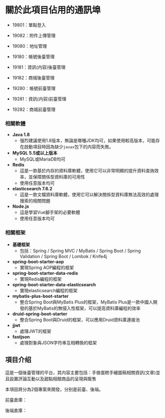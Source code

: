 # 關於此項目佔用的通訊埠

- 19801：單點登入
- 19082：附件上傳管理
- 19080：地址管理

- 19180：帳號後臺管理
- 19181：資訊(内容)後臺管理
- 19182：商城後臺管理

- 19280：帳號前臺管理
- 19281：資訊(内容)前臺管理
- 19282：商城前臺管理



### 相關軟體
- **Java 1.8**
  - 强烈建議使用1.8版本，無論是哪種JDK均可，如果使用較高版本，可能存在啟動項目時因為缺少`javax`包下的内容而失敗。
- **MySQL 5.5或以上版本**
  - MySQL或MariaDB均可
- **Redis**
  - 這是一款基於内存的資料庫軟體，使用它可以非常明顯的提升資料查詢效率，並保障關係型資料庫的可用性
  - 使用任意版本均可
- **elasticsearch 7.6.2**
  - 這是一款文檔資料庫軟體，使用它可以解決關係型資料庫無法高效的處理搜索的相關問題
- **Node.js**
  - 這是學習Vue腳手架的必要軟體
  - 使用任意版本均可

### 相關框架

- **基礎框架**
  - 包括：Spring / Spring MVC / MyBatis / Spring Boot / Spring Validation / Spring Boot / Lombok / Knife4j
- **spring-boot-starter-aop**
  - 實現Spring AOP編程的框架
- **spring-boot-starter-data-redis**
  - 實現Redis編程的框架
- **spring-boot-starter-data-elasticsearch**
  - 實現elasticsearch編程的框架
- **mybatis-plus-boot-starter**
  - 整合Spring Boot與MyBatis Plus的框架，MyBatis Plus是一款中國人開發的基於MyBatis的無侵入性框架，可以提高資料庫編程的效率
- **druid-spring-boot-starter**
  - 整合Spring Boot與Druid的框架，可以應用Druid資料庫連接池
- **jjwt**
  - 處理JWT的框架
- **fastjson**
  - 處理對象與JSON字符串互相轉換的框架


## 項目介绍


這是一個後臺管理的平台，其内容主要包括：手做蛋糕手繪圖稿相關資訊(文章)並且設置評論互動以及甜點相館商品的呈現與販售


本項目將分為2個專案來開發，分别是前臺、後端。

前臺倉庫：

後端倉庫：

